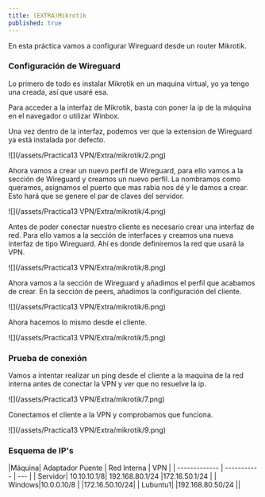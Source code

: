 ```yaml
---
title: (EXTRA)Mikrotik
published: true
---
```

En esta práctica vamos a configurar Wireguard desde un router Mikrotik.


### Configuración de Wireguard

Lo primero de todo es instalar Mikrotik en un maquina virtual, yo ya tengo una creada, así que usaré esa.

Para acceder a la interfaz de Mikrotik, basta con poner la ip de la máquina en el navegador o utilizar Winbox.

Una vez dentro de la interfaz, podemos ver que la extension de Wireguard ya está instalada por defecto.

![](/assets/Practica13 VPN/Extra/mikrotik/2.png)

Ahora vamos a crear un nuevo perfil de Wireguard, para ello vamos a la sección de Wireguard y creamos un nuevo perfil. La nombramos como queramos, asignamos el puerto que mas rabia nos dé y le damos a crear. Esto hará que se genere el par de claves del servidor.

![](/assets/Practica13 VPN/Extra/mikrotik/4.png)

Antes de poder conectar nuestro cliente es necesario crear una interfaz de red. Para ello vamos a la sección de interfaces y creamos una nueva interfaz de tipo Wireguard. Ahí es donde definiremos la red que usará la VPN.

![](/assets/Practica13 VPN/Extra/mikrotik/8.png)

Ahora vamos a la sección de Wireguard y añadimos el perfil que acabamos de crear. En la sección de peers, añadimos la configuración del cliente.

![](/assets/Practica13 VPN/Extra/mikrotik/6.png)

Ahora hacemos lo mismo desde el cliente.

![](/assets/Practica13 VPN/Extra/mikrotik/5.png)

### Prueba de conexión

Vamos a intentar realizar un ping desde el cliente a la maquina de la red interna antes de conectar la VPN y ver que no resuelve la ip.

![](/assets/Practica13 VPN/Extra/mikrotik/7.png)

Conectamos el cliente a la VPN y comprobamos que funciona.

![](/assets/Practica13 VPN/Extra/mikrotik/9.png)










### Esquema de IP's


|Máquina| Adaptador Puente | Red Interna | VPN |
| ------------- | ----------- | --- |
| Servidor| 10.10.10.1/8| 192.168.80.1/24 |172.16.50.1/24 |
| Windows|10.0.0.10/8  | |172.16.50.10/24|
| Lubuntu1|  |192.168.80.50/24 ||
